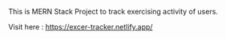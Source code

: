 This is MERN Stack Project to track exercising activity of users.

Visit here : https://excer-tracker.netlify.app/
